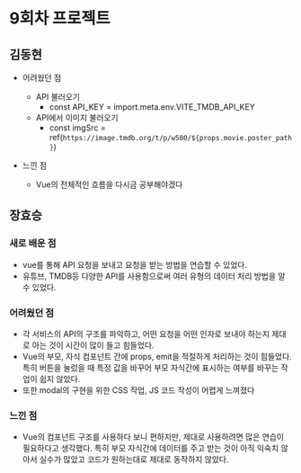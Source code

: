 # 9회차 프로젝트

## 김동현
- 어려웠던 점
  - API 불러오기
    - const API_KEY = import.meta.env.VITE_TMDB_API_KEY
  - API에서 이미지 불러오기
    - const imgSrc = ref(`https://image.tmdb.org/t/p/w500/${props.movie.poster_path}`)

- 느낀 점
  - Vue의 전체적인 흐름을 다시금 공부해야겠다

## 장효승

### 새로 배운 점
- vue를 통해 API 요청을 보내고 요청을 받는 방법을 연습할 수 있었다.
- 유튜브, TMDB등 다양한 API를 사용함으로써 여러 유형의 데이터 처리 방법을 알 수 있었다.

### 어려웠던 점
- 각 서비스의 API의 구조를 파악하고, 어떤 요청을 어떤 인자로 보내야 하는지 제대로 아는 것이 시간이 많이 들고 힘들었다.
- Vue의 부모, 자식 컴포넌트 간에 props, emit을 적절하게 처리하는 것이 힘들었다. 특히 버튼을 눌렀을 때 특정 값을 바꾸어 부모 자식간에 표시하는 여부를 바꾸는 작업이 쉽지 않았다.
- 또한 modal의 구현을 위한 CSS 작업, JS 코드 작성이 어렵게 느껴졌다

### 느낀 점
- Vue의 컴포넌트 구조를 사용하다 보니 편하지만, 제대로 사용하려면 많은 연습이 필요하다고 생각했다. 특히 부모 자식간에 데이터를 주고 받는 것이 아직 익숙치 않아서 실수가 많았고 코드가 원하는대로 제대로 동작하지 않았다.